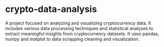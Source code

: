 # crypto-data-analysis
A project focused on analyzing and visualizing cryptocurrency data. It includes various data processing techniques and statistical analyses to extract meaningful insights from cryptocurrency datasets. It uses pandas, numpy and matplot to data scrapping cleaning and visualization.
